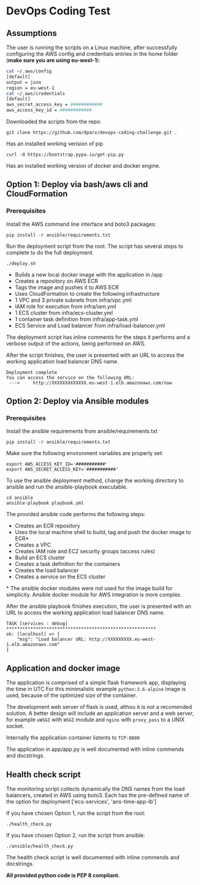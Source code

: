 DevOps Coding Test
==================
## Assumptions
The user is running the scripts on a Linux machine, after successfully configuring the AWS config and credentials entries in the home folder (**make sure you are using eu-west-1**):

```bash
cat ~/.aws/config
[default]         
output = json     
region = eu-west-1
cat ~/.aws/credentials
[default]             
aws_secret_access_key = ############
aws_access_key_id = ############
```
Downloaded the scripts from the repo:

```shell
git clone https://github.com/dparv/devops-coding-challenge.git .
```
Has an installed working verision of pip
```shell
curl -O https://bootstrap.pypa.io/get-pip.py
```
Has an installed working version of docker and docker engine.

## Option 1: Deploy via bash/aws cli and CloudFormation

### Prerequisites

Install the AWS command line interface and boto3 packages:

```shell
pip install -r ansible/requirements.txt
```

Run the deployment script from the root. The script has several steps to complete to do the full deployment.
```shell
./deploy.sh
```
- Builds a new local docker image with the application in /app
- Creates a repository on AWS ECR
- Tags the image and pushes it to AWS ECR
- Uses CloudFormation to create the following infrastructure
 - 1 VPC and 3 private subnets from infra/vpc.yml
 - IAM role for execution from infra/iam.yml
 - 1 ECS cluster from infra/ecs-cluster.yml
 - 1 container task definition from infra/app-task.yml
 - ECS Service and Load balancer from infra/load-balancer.yml

The deployment script has inline comments for the steps it performs and a verbose output of the actions, being performed on AWS.

After the script finishes, the user is presented with an URL to access the working application load balancer DNS name.

```shell
Deployment complete
You can access the service on the following URL:
 --->     http://XXXXXXXXXXXXX.eu-west-1.elb.amazonaws.com/now 
```

## Option 2: Deploy via Ansible modules

### Prerequisites

Install the ansible requirements from ansible/requirements.txt

```shell
pip install -r ansible/requirements.txt
```

Make sure the following environment variables are properly set:

```shell
export AWS_ACCESS_KEY_ID='###########'
export AWS_SECRET_ACCESS_KEY='###########'
```

To use the ansible deployment method, change the working directory to ansible and run the ansible-playbook executable.

```shell
cd ansible
ansible-playbook playbook.yml
```

The provided ansible code performs the following steps:
- Creates an ECR repository
- Uses the local machine shell to build, tag and push the docker image to ECR*
- Creates a VPC
- Creates IAM role and EC2 security groups (access rules)
- Build an ECS cluster
- Creates a task definition for the containers
- Creates the load balancer
- Creates a service on the ECS cluster

\* The ansible docker modules were not used for the image build for simplicity.  Ansible docker module for AWS integration is more complex.

After the ansible playbook finishes execution, the user is presented with an URL to access the working application load balancer DNS name.

```shell
TASK [services : debug] ********************************************************
ok: [localhost] => {
    "msg": "Load balancer URL: http://XXXXXXXXX.eu-west-1.elb.amazonaws.com"
}

```

## Application and docker image

The application is comprised of a simple flask framework app, displaying the time in UTC
For this minimalistic example `python:3.6-alpine` image is used, because of the optimized size of the container.

The development web server of flask is used, althou it is not a recomended solution. A better design will include an application server and a web server, for example `uWSGI` with `WSGI` module and `nginx` with `proxy_pass` to a UNIX socket.

Internally the application container listents to `TCP:8080`

The application in app/app.py is well documented with inline commends and docstrings.

## Health check script
The monitoring script collects dynamically the DNS names from the load balancers, created in AWS using boto3. Each has the pre-defined name of the option for deployment ['ecs-services', 'ans-time-app-lb']

If you have chosen Option 1, run the script from the root:
```shell
./health_check.py
```
If you have chosen Option 2, run the script from ansible:
```shell
./ansible/health_check.py
```
The health check script is well documented with inline commends and docstrings.

**All provided python code is PEP 8 compliant.**
